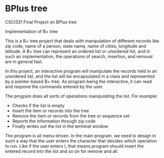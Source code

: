 # BPlus tree
CSCI331 Final Project on BPlus tree

Implementation of B+ tree 

This is a B+ tree project that deals with manipulation of different records like zip code, 
name of a person, state name, name of cities, longitude and latitude. 
A B+ tree can represent an ordered list or unordered list, and in such an
implementation, the operations of search, insertion, and removal are in general fast.

In this project, an interactive program will manipulate the records 
held in an unordered list, and the list will be encapsulated in a class and 
represented by a pointer-based B+ tree. As program being the interactive, it can 
read and respond the commands entered by the user. 

The program does all sorts of operations manipulating the list. For example:
- Checks if the list is empty
-	Insert the item or records into the tree
-	Remove the item or records from the tree or sequence set 
-	Reports the information through zip code
-	Finally writes out the list in the terminal window

The program is all menu-driven. In the main program, we need to design in such 
a way that the user enters the character that decides which operation to run. 
Like if the user enters I, that means program should insert the 
entered record into the list and so on for remove and all.
